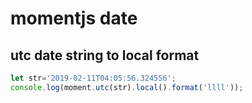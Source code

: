 # momentjs date

## utc date string to local format

```js
let str='2019-02-11T04:05:56.324556';
console.log(moment.utc(str).local().format('llll'));
```

